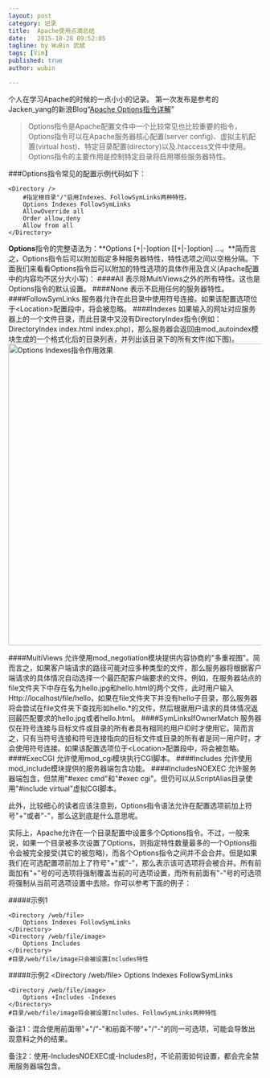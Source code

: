 ```yaml
---
layout: post
category: 记录
title:  Apache使用点滴总结
date:   2015-10-28 09:52:05
tagline: by WuBin 武斌
tags: [Vim]
published: true
author: wubin

---
```


个人在学习Apache的时候的一点小小的记录。
第一次发布是参考的Jacken_yang的新浪Blog“[Apache Options指令详解](http://linuxnote.blog.51cto.com/9876511/1626335)”

<!--more-->


>Options指令是Apache配置文件中一个比较常见也比较重要的指令，Options指令可以在Apache服务器核心配置(server config)、虚拟主机配置(virtual host)、特定目录配置(directory)以及.htaccess文件中使用。Options指令的主要作用是控制特定目录将启用哪些服务器特性。


###Options指令常见的配置示例代码如下：

	<Directory />
		#指定根目录"/"启用Indexes、FollowSymLinks两种特性。
	    Options Indexes FollowSymLinks
	    AllowOverride all
	    Order allow,deny
	    Allow from all
	</Directory>

**Options**指令的完整语法为：**Options [+|-]option [[+|-]option] ...。**简而言之，Options指令后可以附加指定多种服务器特性，特性选项之间以空格分隔。下面我们来看看Options指令后可以附加的特性选项的具体作用及含义(Apache配置中的内容均不区分大小写)：
####All
表示除MultiViews之外的所有特性。这也是Options指令的默认设置。
####None
表示不启用任何的服务器特性。
####FollowSymLinks
服务器允许在此目录中使用符号连接。如果该配置选项位于\<Location>配置段中，将会被忽略。
####Indexes
如果输入的网址对应服务器上的一个文件目录，而此目录中又没有DirectoryIndex指令(例如：DirectoryIndex index.html index.php)，那么服务器会返回由mod_autoindex模块生成的一个格式化后的目录列表，并列出该目录下的所有文件(如下图)。
<img src="{{site.baseurl}}/images/post/2015-10-28/options-indexes.png" width="600" alt="Options Indexes指令作用效果"/>

####MultiViews
允许使用mod_negotiation模块提供内容协商的"多重视图"。简而言之，如果客户端请求的路径可能对应多种类型的文件，那么服务器将根据客户端请求的具体情况自动选择一个最匹配客户端要求的文件。例如，在服务器站点的file文件夹下中存在名为hello.jpg和hello.html的两个文件，此时用户输入Http://localhost/file/hello，如果在file文件夹下并没有hello子目录，那么服务器将会尝试在file文件夹下查找形如hello.*的文件，然后根据用户请求的具体情况返回最匹配要求的hello.jpg或者hello.html。
####SymLinksIfOwnerMatch
服务器仅在符号连接与目标文件或目录的所有者具有相同的用户ID时才使用它。简而言之，只有当符号连接和符号连接指向的目标文件或目录的所有者是同一用户时，才会使用符号连接。如果该配置选项位于\<Location>配置段中，将会被忽略。
####ExecCGI
允许使用mod_cgi模块执行CGI脚本。
####Includes
允许使用mod_include模块提供的服务器端包含功能。
####IncludesNOEXEC
允许服务器端包含，但禁用"#exec cmd"和"#exec cgi"。但仍可以从ScriptAlias目录使用"#include virtual"虚拟CGI脚本。
        
        
此外，比较细心的读者应该注意到，Options指令语法允许在配置选项前加上符号"+"或者"-"，那么这到底是什么意思呢。

实际上，Apache允许在一个目录配置中设置多个Options指令。不过，一般来说，如果一个目录被多次设置了Options，则指定特性数量最多的一个Options指令会被完全接受(其它的被忽略)，而各个Options指令之间并不会合并。但是如果我们在可选配置项前加上了符号"+"或"-"，那么表示该可选项将会被合并。所有前面加有"+"号的可选项将强制覆盖当前的可选项设置，而所有前面有"-"号的可选项将强制从当前可选项设置中去除。你可以参考下面的例子：

#####示例1

	<Directory /web/file>
		Options Indexes FollowSymLinks
	</Directory>
	<Directory /web/file/image>
		Options Includes
	</Directory>
	#目录/web/file/image只会被设置Includes特性
#####示例2
	<Directory /web/file>
		Options Indexes FollowSymLinks
	</Directory>
	 
	<Directory /web/file/image>
		Options +Includes -Indexes
	</Directory>
	#目录/web/file/image将会被设置Includes、FollowSymLinks两种特性

备注1：混合使用前面带"+"/"-"和前面不带"+"/"-"的同一可选项，可能会导致出现意料之外的结果。

备注2：使用-IncludesNOEXEC或-Includes时，不论前面如何设置，都会完全禁用服务器端包含。
